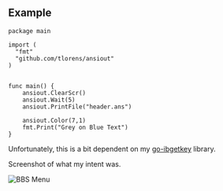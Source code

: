 ## Example

```
package main

import (
  "fmt"
  "github.com/tlorens/ansiout"
)


func main() {
	ansiout.ClearScr()
	ansiout.Wait(5)
	ansiout.PrintFile("header.ans")

	ansiout.Color(7,1)
	fmt.Print("Grey on Blue Text")
}
```

Unfortunately, this is a bit dependent on my [go-ibgetkey](https://github.com/tlorens/go-ibgetkey) library.


Screenshot of what my intent was.

![BBS Menu](https://dl.dropboxusercontent.com/u/2934311/stupid-bbs.png)